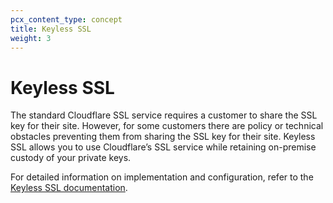```yaml
---
pcx_content_type: concept
title: Keyless SSL
weight: 3
---
```


# Keyless SSL

The standard Cloudflare SSL service requires a customer to share the SSL key for their site. However, for some customers there are policy or technical obstacles preventing them from sharing the SSL key for their site. Keyless SSL allows you to use Cloudflare’s SSL service while retaining on-premise custody of your private keys.

For detailed information on implementation and configuration, refer to the [Keyless SSL documentation](/ssl/keyless-ssl/).